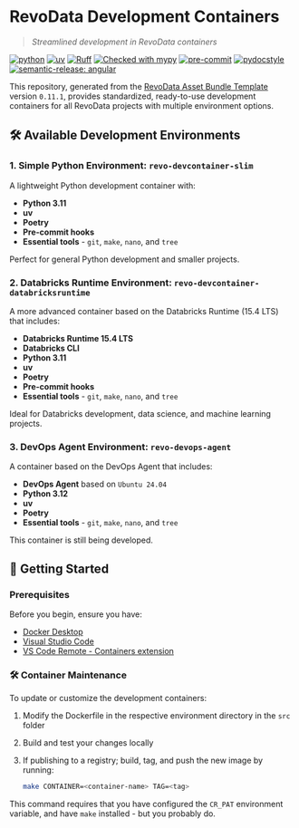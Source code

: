 # RevoData Development Containers

> *Streamlined development in RevoData containers*

[![python](https://img.shields.io/badge/python-3.11-g)](https://www.python.org)
[![uv](https://img.shields.io/endpoint?url=https://raw.githubusercontent.com/astral-sh/uv/main/assets/badge/v0.json)](https://github.com/astral-sh/uv)
[![Ruff](https://img.shields.io/endpoint?url=https://raw.githubusercontent.com/astral-sh/ruff/main/assets/badge/v2.json)](https://github.com/astral-sh/ruff)
[![Checked with mypy](http://www.mypy-lang.org/static/mypy_badge.svg)](http://mypy-lang.org/)
[![pre-commit](https://img.shields.io/badge/pre--commit-enabled-brightgreen?logo=pre-commit&logoColor=white)](https://github.com/pre-commit/pre-commit)
[![pydocstyle](https://img.shields.io/badge/pydocstyle-enabled-AD4CD3)](http://www.pydocstyle.org/en/stable/)
[![semantic-release: angular](https://img.shields.io/badge/semantic--release-angular-e10079?logo=semantic-release)](https://github.com/semantic-release/semantic-release)

This repository, generated from the [RevoData Asset Bundle Template](https://github.com/revodatanl/revo-asset-bundle-templates) version `0.11.1`, provides standardized, ready-to-use development containers for all RevoData projects with multiple environment options.

## 🛠️ Available Development Environments

### 1. Simple Python Environment: `revo-devcontainer-slim`

A lightweight Python development container with:

- **Python 3.11**
- **uv**
- **Poetry**
- **Pre-commit hooks**
- **Essential tools** - `git`, `make`, `nano`, and `tree`

Perfect for general Python development and smaller projects.

### 2. Databricks Runtime Environment: `revo-devcontainer-databricksruntime`

A more advanced container based on the Databricks Runtime (15.4 LTS) that includes:

- **Databricks Runtime 15.4 LTS**
- **Databricks CLI**
- **Python 3.11**
- **uv**
- **Poetry**
- **Pre-commit hooks**
- **Essential tools** - `git`, `make`, `nano`, and `tree`

Ideal for Databricks development, data science, and machine learning projects.

### 3. DevOps Agent Environment: `revo-devops-agent`

A container based on the DevOps Agent that includes:

- **DevOps Agent** based on `Ubuntu 24.04`
- **Python 3.12**
- **uv**
- **Poetry**
- **Essential tools** - `git`, `make`, `nano`, and `tree`

This container is still being developed.

## 🚀 Getting Started

### Prerequisites

Before you begin, ensure you have:

- [Docker Desktop](https://www.docker.com/products/docker-desktop)
- [Visual Studio Code](https://code.visualstudio.com/)
- [VS Code Remote - Containers extension](https://marketplace.visualstudio.com/items?itemName=ms-vscode-remote.remote-containers)

### 🛠️ Container Maintenance

To update or customize the development containers:

1. Modify the Dockerfile in the respective environment directory in the `src` folder
2. Build and test your changes locally
3. If publishing to a registry; build, tag, and push the new image by running:

   ```bash
   make CONTAINER=<container-name> TAG=<tag>
   ```

This command requires that you have configured the `CR_PAT` environment variable, and have `make` installed - but you probably do.
